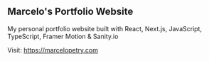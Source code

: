 ## Marcelo's Portfolio Website

My personal portfolio website built with React, Next.js, JavaScript, TypeScript, Framer Motion & Sanity.io

Visit: https://marcelopetry.com
